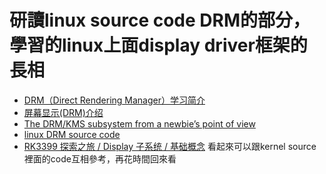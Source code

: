 # 研讀linux source code DRM的部分，學習的linux上面display driver框架的長相

- [DRM（Direct Rendering Manager）学习简介](https://blog.csdn.net/hexiaolong2009/article/details/83720940)
- [屏幕显示(DRM)介绍](https://doc.embedfire.com/linux/rk356x/linux_base/zh/latest/linux_app/drm/drm.html)
- [The DRM/KMS subsystem from a newbie’s point of view](https://events.static.linuxfound.org/sites/events/files/slides/brezillon-drm-kms.pdf)
- [linux DRM source code](https://github.com/torvalds/linux/tree/master/drivers/gpu/drm)
- [RK3399 探索之旅 / Display 子系统 / 基础概念](https://blog.csdn.net/M120674/article/details/123324268) 看起來可以跟kernel source裡面的code互相參考，再花時間回來看
